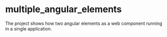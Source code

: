 # multiple_angular_elements
The project shows how two angular elements as a web component running in a single application.

